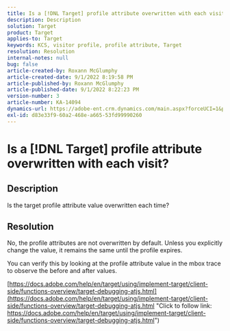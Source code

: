 ```yaml
---
title: Is a [!DNL Target] profile attribute overwritten with each visit?
description: Description
solution: Target
product: Target
applies-to: Target
keywords: KCS, visitor profile, profile attribute, Target
resolution: Resolution
internal-notes: null
bug: false
article-created-by: Roxann McGlumphy
article-created-date: 9/1/2022 8:19:58 PM
article-published-by: Roxann McGlumphy
article-published-date: 9/1/2022 8:22:23 PM
version-number: 3
article-number: KA-14094
dynamics-url: https://adobe-ent.crm.dynamics.com/main.aspx?forceUCI=1&pagetype=entityrecord&etn=knowledgearticle&id=18d89b6d-332a-ed11-9db1-002248086a27
exl-id: d83e33f9-60a2-468e-a665-53fd99990260
---
```

# Is a [!DNL Target] profile attribute overwritten with each visit?

## Description


Is the target profile attribute value overwritten each time?


## Resolution


No, the profile attributes are not overwritten by default. Unless you explicitly change the value, it remains the same until the profile expires.

You can verify this by looking at the profile attribute value in the mbox trace to observe the before and after values.

[https://docs.adobe.com/help/en/target/using/implement-target/client-side/functions-overview/target-debugging-atjs.html](https://docs.adobe.com/help/en/target/using/implement-target/client-side/functions-overview/target-debugging-atjs.html "Click to follow link: https://docs.adobe.com/help/en/target/using/implement-target/client-side/functions-overview/target-debugging-atjs.html")
